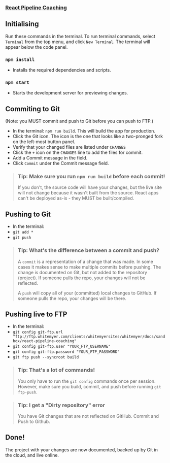 ### [React Pipeline Coaching](http://sandbox.whitemyer.com/react-pipeline-coaching/)

## Initialising
Run these commands in the terminal.
To run terminal commands, select `Terminal` from the top menu, and click `New Terminal`.
The terminal will appear below the code panel.


### `npm install`
* Installs the required dependencies and scripts.

### `npm start`
* Starts the development server for previewing changes.

## Commiting to Git
(Note: you MUST commit and push to Git before you can push to FTP.)

* In the terminal: `npm run build`. This will build the app for production.
* Click the Git icon. The icon is the one that looks like a two-pronged fork on the left-most button panel.
* Verify that your changed files are listed under `CHANGES`
* Click the `+` icon on the `CHANGES` line to add the files for commit.
* Add a Commit message in the field.
* Click `Commit` under the Commit message field.

> ### Tip: Make sure you run `npm run build` before each commit!
>
> If you don't, the source code will have your changes, but the live site will not change
> because it wasn't built from the source. React apps can't be deployed as-is - they MUST
> be built/compiled.

## Pushing to Git

* In the terminal:
* `git add *`
* `git push`

> ### Tip: What's the difference between a commit and push?
>
> A `commit` is a representation of a change that was made. In some cases it makes sense to make multiple commits before pushing.
> The change is documented on Git, but not added to the repository (project). If someone pulls the repo,
> your changes will not be reflected.
>
> A `push` will copy all of your (committed) local changes to GitHub. If someone pulls the repo, your changes will be there.

## Pushing live to FTP

* In the terminal:
* `git config git-ftp.url "ftp://ftp.whitemyer.com/clients/whitemyersites/whitemyer/docs/sandbox/react-pipeline-coaching"`
* `git config git-ftp.user "YOUR_FTP_USERNAME"`
* `git config git-ftp.password "YOUR_FTP_PASSWORD"`
* `git ftp push --syncroot build`

> ### Tip: That's a lot of commands!
>
> You only have to run the `git config` commands once per session. However, make sure you
> build, commit, and push before running `git ftp-push`.

> ### Tip: I get a "Dirty repository" error
>
> You have Git changes that are not reflected on GitHub. Commit and Push to Github.

## Done!
The project with your changes are now documented, backed up by Git in the cloud, and live online.